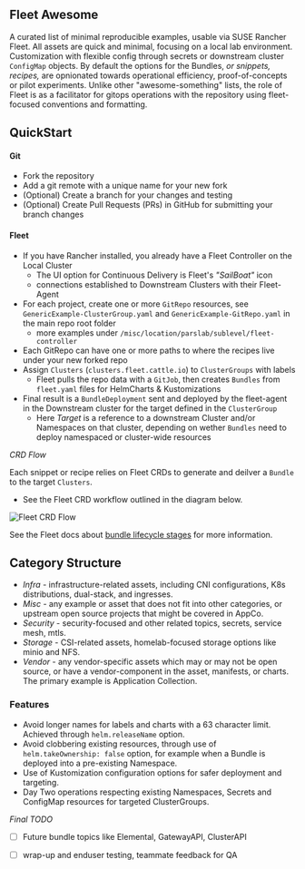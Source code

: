 ## Fleet Awesome

A curated list of minimal reproducible examples, usable via SUSE Rancher Fleet. All assets are quick and minimal, focusing on a local lab environment. Customization with flexible config through secrets or downstream cluster `ConfigMap` objects. By default the options for the Bundles, _or snippets, recipes,_ are opnionated towards operational efficiency, proof-of-concepts or pilot experiments.
Unlike other "awesome-something" lists, the role of Fleet is as a facilitator for gitops operations with the repository using fleet-focused conventions and formatting.


## QuickStart

#### Git ####
 * Fork the repository
 * Add a git remote with a unique name for your new fork
 * (Optional) Create a branch for your changes and testing
 * (Optional) Create Pull Requests (PRs) in GitHub for submitting your branch changes

#### Fleet ####
 * If you have Rancher installed, you already have a Fleet Controller on the Local Cluster
   * The UI option for Continuous Delivery is Fleet's _"SailBoat"_ icon
   * connections established to Downstream Clusters with their Fleet-Agent
 * For each project, create one or more `GitRepo` resources, see `GenericExample-ClusterGroup.yaml` and `GenericExample-GitRepo.yaml` in the main repo root folder
   * more examples under `/misc/location/parslab/sublevel/fleet-controller`
 * Each GitRepo can have one or more paths to where the recipes live under your new forked repo
 * Assign `Clusters` (`clusters.fleet.cattle.io`) to `ClusterGroups` with labels
   * Fleet pulls the repo data with a `GitJob`, then creates `Bundles` from `fleet.yaml` files for HelmCharts & Kustomizations
 * Final result is a `BundleDeployment` sent and deployed by the fleet-agent in the Downstream cluster for the target defined in the `ClusterGroup`
   * Here _Target_ is a reference to a downstream Cluster and/or Namespaces on that cluster, depending on wether `Bundles` need to deploy namespaced or cluster-wide resources

_CRD Flow_

Each snippet or recipe relies on Fleet CRDs to generate and deilver a `Bundle` to the target `Clusters`. 
 * See the Fleet CRD workflow outlined in the diagram below.

![Fleet CRD Flow](crdflow-faw.png "Fleet CRD Flow")

See the Fleet docs about [bundle lifecycle stages](https://fleet.rancher.io/ref-bundle-stages) for more information.
  
## Category Structure

 * _Infra_ - infrastructure-related assets, including CNI configurations, K8s distributions, dual-stack, and ingresses.
 * _Misc_ - any example or asset that does not fit into other categories, or upstream open source projects that might be covered in AppCo.
 * _Security_ - security-focused and other related topics, secrets, service mesh, mtls.
 * _Storage_ - CSI-related assets, homelab-focused storage options like minio and NFS.
 * _Vendor_ - any vendor-specific assets which may or may not be open source, or have a vendor-component in the asset, manifests, or charts.  The primary example is Application Collection.

### Features
 
 * Avoid longer names for labels and charts with a 63 character limit. Achieved through `helm.releaseName` option.
 * Avoid clobbering existing resources, through use of `helm.takeOwnership: false` option, for example when a Bundle is deployed into a pre-existing Namespace.
 * Use of Kustomization configuration options for safer deployment and targeting.
 * Day Two operations respecting existing Namespaces, Secrets and ConfigMap resources for targeted ClusterGroups.

_Final TODO_

- [ ] Future bundle topics like Elemental, GatewayAPI, ClusterAPI
- [ ] wrap-up and enduser testing, teammate feedback for QA

